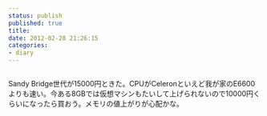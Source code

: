 ```yaml
---
status: publish
published: true
title: 
date: 2012-02-28 21:26:15
categories:
- diary
---
```

<p style="text-align: center;"><a href="http://www.i4d.jp/blog/2012/02/ml110-g7/hp-ml110-g7-%e3%82%ad%e3%83%a3%e3%83%b3%e3%83%98%e3%82%9a%e3%83%bc%e3%83%b3%e3%82%bf%e3%82%99%e3%82%a4%e3%83%af%e3%83%9b%e3%82%99%e3%82%a6%e3%83%a2%e3%83%86%e3%82%99%e3%83%ab-6473360-ahzn-ntt-x-st/"><img class="aligncenter" title="HP ML110 G7 キャンペーン(ダイワボウモデル) 6473360-AHZN - NTT-X Store" src="http://www.i4d.jp/blog/wp-content/uploads/2012/02/HP-ML110-G7-キャンペーンダイワボウモデル-6473360-AHZN-NTT-X-Store-300x195.jpg" alt="" /></a></p>
Sandy Bridge世代が15000円ときた。CPUがCeleronといえど我が家のE6600よりも速い。今ある8GBでは仮想マシンもたいして上げられないので10000円くらいになったら買おう。メモリの値上がりが心配かな。
